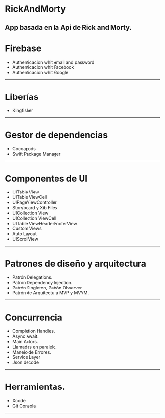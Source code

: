# RickAndMorty
App basada en la Api de Rick and Morty.
  ---

# Firebase
  - Authenticacion whit email and password
  - Authenticacion whit Facebook
  - Authenticacion whit Google
  ---

# Liberías 
  - Kingfisher
  ---
  
# Gestor de dependencias
  - Cocoapods
  - Swift Package Manager
  ---
  
# Componentes de UI
  - UITable View
  - UITable ViewCell
  - UlPageViewController
  - Storyboard y Xib Files
  - UICollection View
  - UICollection ViewCell
  - UITable ViewHeaderFooterView
  - Custom Views
  - Auto Layout
  - UIScrollView
  ---
  
# Patrones de diseño y arquitectura
  - Patrón Delegations.
  - Patrón Dependency Injection.
  - Patrón Singleton, Patrón Observer.
  - Patrón de Arquitectura MVP y MVVM.
  ---
  
# Concurrencia
  - Completion Handles.
  - Async Await.
  - Main Actors.
  - Llamadas en paralelo.
  - Manejo de Errores.
  - Service Layer
  - Json decode
  ---
  
# Herramientas.
  - Xcode
  - Git Consola
  ---
